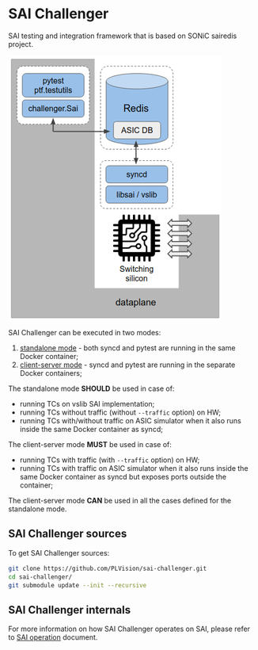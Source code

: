 # SAI Challenger
SAI testing and integration framework that is based on SONiC sairedis project.

![](img/sai-challenger.png)

SAI Challenger can be executed in two modes:
1. [standalone mode](docs/standalone_mode.md) - both syncd and pytest are running in the same Docker container;
2. [client-server mode](docs/client_server_mode.md) - syncd and pytest are running in the separate Docker containers;

The standalone mode **SHOULD** be used in case of:
- running TCs on vslib SAI implementation;
- running TCs without traffic (without `--traffic` option) on HW;
- running TCs with/without traffic on ASIC simulator when it also runs inside the same Docker container as syncd;

The client-server mode **MUST** be used in case of:
- running TCs with traffic (with `--traffic` option) on HW;
- running TCs with traffic on ASIC simulator when it also runs inside the same Docker container as syncd but exposes ports outside the container;

The client-server mode **CAN** be used in all the cases defined for the standalone mode.

## SAI Challenger sources

To get SAI Challenger sources:
```sh
git clone https://github.com/PLVision/sai-challenger.git
cd sai-challenger/
git submodule update --init --recursive
```

## SAI Challenger internals

For more information on how SAI Challenger operates on SAI, please refer to [SAI operation](docs/sai_operation.md) document.


